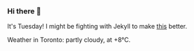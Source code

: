### Hi there :wave:

It's Tuesday! I might be fighting with Jekyll to make [this](https://swissclubtoronto.ca) better.

Weather in Toronto: partly cloudy, at +8°C.
